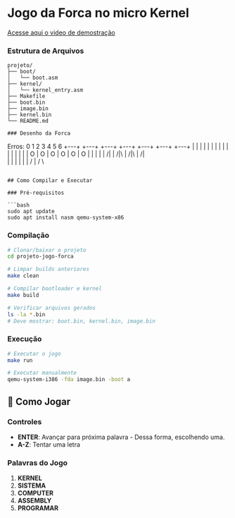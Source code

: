 # Jogo da Forca no micro Kernel

[Acesse aqui o video de demostração](https://drive.google.com/file/d/1b5LtY4ZmgiSHmgq1FYM-ne87D3qKfrKE/view?usp=sharing)

### Estrutura de Arquivos
```
projeto/
├── boot/
│   └── boot.asm         
├── kernel/
│   └── kernel_entry.asm  
├── Makefile   
├── boot.bin
├── image.bin
├── kernel.bin            
└── README.md    

### Desenho da Forca
```
Erros:     0      1      2      3      4      5      6
         +---+  +---+  +---+  +---+  +---+  +---+  +---+
         |   |  |   |  |   |  |   |  |   |  |   |  |   |
         |      |   O  |   O  |   O  |   O  |   O  |   O
         |      |      |   |  |  /|  |  /|\ |  /|\ |  /|\
         |      |      |      |      |      |  /   |  / \
```

## Como Compilar e Executar

### Pré-requisitos

```bash
sudo apt update
sudo apt install nasm qemu-system-x86
```

### Compilação

```bash
# Clonar/baixar o projeto
cd projeto-jogo-forca

# Limpar builds anteriores
make clean

# Compilar bootloader e kernel
make build

# Verificar arquivos gerados
ls -la *.bin
# Deve mostrar: boot.bin, kernel.bin, image.bin
```

### Execução
```bash
# Executar o jogo
make run

# Executar manualmente
qemu-system-i386 -fda image.bin -boot a
```

## 🎯 Como Jogar

### Controles

- **ENTER**: Avançar para próxima palavra - Dessa forma, escolhendo uma.
- **A-Z**: Tentar uma letra

### Palavras do Jogo

1. **KERNEL** 
2. **SISTEMA** 
3. **COMPUTER**  
4. **ASSEMBLY** 
5. **PROGRAMAR** 